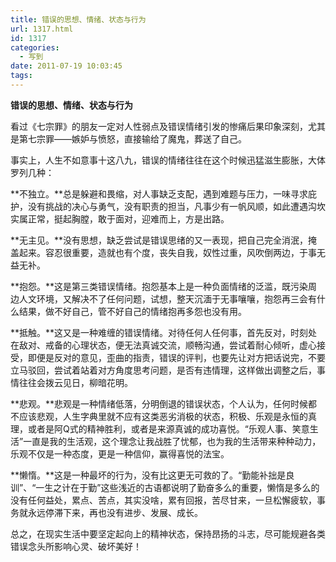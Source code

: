 ```yaml
---
title: 错误的思想、情绪、状态与行为
url: 1317.html
id: 1317
categories:
  - 写到
date: 2011-07-19 10:03:45
tags:
---
```


**错误的思想、情绪、状态与行为**

  
看过《七宗罪》的朋友一定对人性弱点及错误情绪引发的惨痛后果印象深刻，尤其是第七宗罪——嫉妒与愤怒，直接输给了魔鬼，葬送了自己。  
  
事实上，人生不如意事十这八九，错误的情绪往往在这个时候迅猛滋生膨胀，大体罗列几种：  
  
**不独立。**总是躲避和畏缩，对人事缺乏支配，遇到难题与压力，一味寻求庇护，没有挑战的决心与勇气，没有职责的担当，凡事少有一帆风顺，如此遭遇沟坎实属正常，挺起胸膛，敢于面对，迎难而上，方是出路。  
  
**无主见。**没有思想，缺乏尝试是错误思绪的又一表现，把自己完全消泯，掩盖起来。容忍很重要，造就也有个度，丧失自我，奴性过重，风吹倒两边，于事无益无补。  
  
**抱怨。**这是第三类错误情绪。抱怨基本上是一种负面情绪的泛滥，既污染周边人文环境，又解决不了任何问题，试想，整天沉湎于无事嚷嚷，抱怨再三会有什么结果，做不好自己，管不好自己的情绪抱再多怨也没有用。  
  
**抵触。**这又是一种难缠的错误情绪。对待任何人任何事，首先反对，时刻处在敌对、戒备的心理状态，便无法真诚交流，顺畅沟通，尝试着耐心倾听，虚心接受，即便是反对的意见，歪曲的指责，错误的评判，也要先让对方把话说完，不要立马驳回，尝试着站着对方角度思考问题，是否有违情理，这样做出调整之后，事情往往会拨云见日，柳暗花明。  
  
**悲观。**悲观是一种情绪低落，分明倒退的错误状态，个人认为，任何时候都不应该悲观，人生字典里就不应有这类恶劣消极的状态，积极、乐观是永恒的真理，或者是阿Q式的精神胜利，或者是来源真诚的成功喜悦。“乐观人事、笑意生活”一直是我的生活观，这个理念让我战胜了忧郁，也为我的生活带来种种动力，乐观不仅是一种态度，更是一种信仰，赢得喜悦的法宝。  
  
**懒惰。**这是一种最坏的行为，没有比这更无可救的了。“勤能补拙是良训”、“一生之计在于勤”这些浅近的古语都说明了勤奋多么的重要，懒惰是多么的没有任何益处，累点、苦点，其实没啥，累有回报，苦尽甘来，一旦松懈疲软，事务就永远停滞下来，再也没有进步、发展、成长。  
  
总之，在现实生活中要坚定起向上的精神状态，保持昂扬的斗志，尽可能规避各类错误念头所影响心灵、破坏美好！